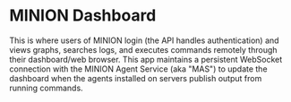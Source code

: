 # MINION Dashboard

This is where users of MINION login (the API handles authentication) and
views graphs, searches logs, and executes commands remotely through their
dashboard/web browser. This app maintains a persistent WebSocket connection
with the MINION Agent Service (aka "MAS") to update the dashboard when the agents
installed on servers publish output from running commands.
